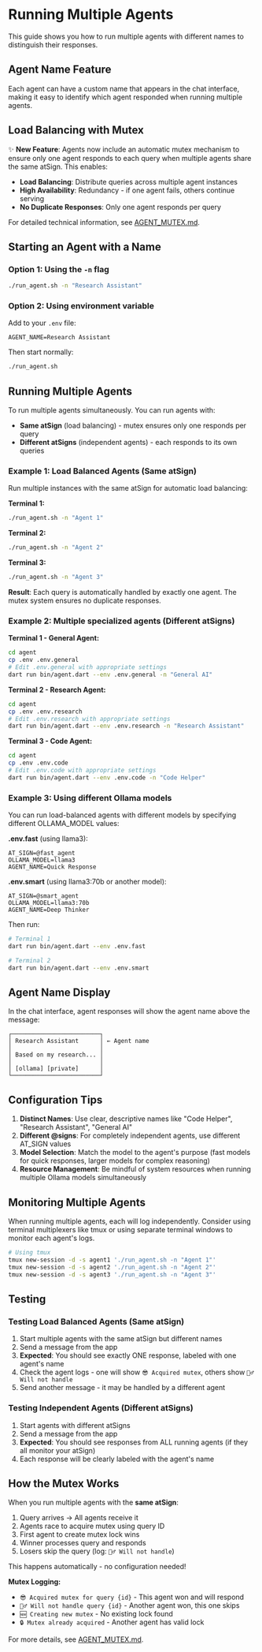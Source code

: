 # Running Multiple Agents

This guide shows you how to run multiple agents with different names to distinguish their responses.

## Agent Name Feature

Each agent can have a custom name that appears in the chat interface, making it easy to identify which agent responded when running multiple agents.

## Load Balancing with Mutex

✨ **New Feature**: Agents now include an automatic mutex mechanism to ensure only one agent responds to each query when multiple agents share the same atSign. This enables:

- **Load Balancing**: Distribute queries across multiple agent instances
- **High Availability**: Redundancy - if one agent fails, others continue serving
- **No Duplicate Responses**: Only one agent responds per query

For detailed technical information, see [AGENT_MUTEX.md](AGENT_MUTEX.md).

## Starting an Agent with a Name

### Option 1: Using the `-n` flag

```bash
./run_agent.sh -n "Research Assistant"
```

### Option 2: Using environment variable

Add to your `.env` file:
```env
AGENT_NAME=Research Assistant
```

Then start normally:
```bash
./run_agent.sh
```

## Running Multiple Agents

To run multiple agents simultaneously. You can run agents with:
- **Same atSign** (load balancing) - mutex ensures only one responds per query
- **Different atSigns** (independent agents) - each responds to its own queries

### Example 1: Load Balanced Agents (Same atSign)

Run multiple instances with the same atSign for automatic load balancing:

**Terminal 1:**
```bash
./run_agent.sh -n "Agent 1"
```

**Terminal 2:**
```bash
./run_agent.sh -n "Agent 2"
```

**Terminal 3:**
```bash
./run_agent.sh -n "Agent 3"
```

**Result**: Each query is automatically handled by exactly one agent. The mutex system ensures no duplicate responses.

### Example 2: Multiple specialized agents (Different atSigns)

**Terminal 1 - General Agent:**
```bash
cd agent
cp .env .env.general
# Edit .env.general with appropriate settings
dart run bin/agent.dart --env .env.general -n "General AI"
```

**Terminal 2 - Research Agent:**
```bash
cd agent
cp .env .env.research
# Edit .env.research with appropriate settings
dart run bin/agent.dart --env .env.research -n "Research Assistant"
```

**Terminal 3 - Code Agent:**
```bash
cd agent
cp .env .env.code
# Edit .env.code with appropriate settings
dart run bin/agent.dart --env .env.code -n "Code Helper"
```

### Example 3: Using different Ollama models

You can run load-balanced agents with different models by specifying different OLLAMA_MODEL values:

**.env.fast** (using llama3):
```env
AT_SIGN=@fast_agent
OLLAMA_MODEL=llama3
AGENT_NAME=Quick Response
```

**.env.smart** (using llama3:70b or another model):
```env
AT_SIGN=@smart_agent
OLLAMA_MODEL=llama3:70b
AGENT_NAME=Deep Thinker
```

Then run:
```bash
# Terminal 1
dart run bin/agent.dart --env .env.fast

# Terminal 2
dart run bin/agent.dart --env .env.smart
```

## Agent Name Display

In the chat interface, agent responses will show the agent name above the message:

```
┌─────────────────────────┐
│ Research Assistant      │ ← Agent name
│                         │
│ Based on my research... │
│                         │
│ [ollama] [private]      │
└─────────────────────────┘
```

## Configuration Tips

1. **Distinct Names**: Use clear, descriptive names like "Code Helper", "Research Assistant", "General AI"
2. **Different @signs**: For completely independent agents, use different AT_SIGN values
3. **Model Selection**: Match the model to the agent's purpose (fast models for quick responses, larger models for complex reasoning)
4. **Resource Management**: Be mindful of system resources when running multiple Ollama models simultaneously

## Monitoring Multiple Agents

When running multiple agents, each will log independently. Consider using terminal multiplexers like tmux or using separate terminal windows to monitor each agent's logs.

```bash
# Using tmux
tmux new-session -d -s agent1 './run_agent.sh -n "Agent 1"'
tmux new-session -d -s agent2 './run_agent.sh -n "Agent 2"'
tmux new-session -d -s agent3 './run_agent.sh -n "Agent 3"'
```

## Testing

### Testing Load Balanced Agents (Same atSign)

1. Start multiple agents with the same atSign but different names
2. Send a message from the app
3. **Expected**: You should see exactly ONE response, labeled with one agent's name
4. Check the agent logs - one will show `😎 Acquired mutex`, others show `🤷‍♂️ Will not handle`
5. Send another message - it may be handled by a different agent

### Testing Independent Agents (Different atSigns)

1. Start agents with different atSigns
2. Send a message from the app
3. **Expected**: You should see responses from ALL running agents (if they all monitor your atSign)
4. Each response will be clearly labeled with the agent's name

## How the Mutex Works

When you run multiple agents with the **same atSign**:

1. Query arrives → All agents receive it
2. Agents race to acquire mutex using query ID
3. First agent to create mutex lock wins
4. Winner processes query and responds
5. Losers skip the query (log: `🤷‍♂️ Will not handle`)

This happens automatically - no configuration needed!

**Mutex Logging:**
- `😎 Acquired mutex for query {id}` - This agent won and will respond
- `🤷‍♂️ Will not handle query {id}` - Another agent won, this one skips
- `🆕 Creating new mutex` - No existing lock found
- `🔒 Mutex already acquired` - Another agent has valid lock

For more details, see [AGENT_MUTEX.md](AGENT_MUTEX.md).
